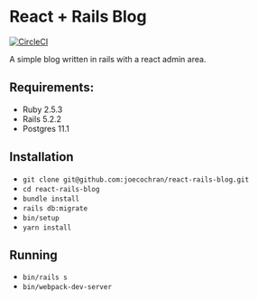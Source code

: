 # React + Rails Blog

[![CircleCI](https://circleci.com/gh/joecochran/react-rails-blog.svg?style=svg)](https://circleci.com/gh/joecochran/react-rails-blog)

A simple blog written in rails with a react admin area.

## Requirements:

- Ruby 2.5.3
- Rails 5.2.2
- Postgres 11.1

## Installation

- `git clone git@github.com:joecochran/react-rails-blog.git`
- `cd react-rails-blog`
- `bundle install`
- `rails db:migrate`
- `bin/setup`
- `yarn install`

## Running

- `bin/rails s`
- `bin/webpack-dev-server`
